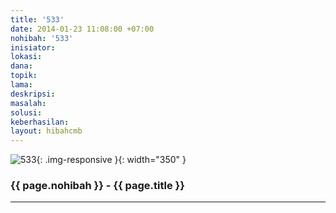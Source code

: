 ```yaml
---
title: '533'
date: 2014-01-23 11:08:00 +07:00
nohibah: '533'
inisiator: 
lokasi: 
dana: 
topik: 
lama: 
deskripsi: 
masalah: 
solusi: 
keberhasilan: 
layout: hibahcmb
---
```


![533](/static/img/hibahcmb/533.png){: .img-responsive }{: width="350" }

### {{ page.nohibah }} - {{ page.title }}

---
